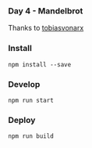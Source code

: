 ### Day 4 - Mandelbrot
Thanks to [tobiasvonarx](https://github.com/tobiasvonarx/HTML5-JS)

### Install
`npm install --save`

### Develop
`npm run start`

### Deploy
`npm run build`
